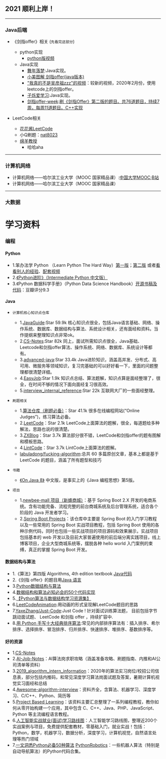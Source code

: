 ## 2021 顺利上岸！

---
### Java后端

- 《剑指offer》相关 (```先看完这部分```)
    
	- python实现
		- [python版视频](https://www.bilibili.com/video/av64288683)
	- Java实现
		- [舞年落梦](https://space.bilibili.com/319540330?spm_id_from=333.788.b_765f7570696e666f.1):Java实现。
		- [小美图解 剑指offer(java版本)](https://space.bilibili.com/230821398)
		- ["我真的不是吴彦祖zzz"的视频](https://space.bilibili.com/60440839)：较新的视频，2020年2月份，使用leetcode上的剑指offer。
		- [子烁爱学习](https://space.bilibili.com/59546029/channel/detail?cid=95829):Java实现。
		- [剑指offer-week](https://space.bilibili.com/7836741/channel/detail?cid=92901):<u>刷《剑指Offer》第二版的题目。共76道题目，持续7周，每周11道题目。C++实现</u>
		

        
- LeetCode相关
	- [花花酱LeetCode](https://space.bilibili.com/9880352/)
	- 小Q刷题：[nat8023](https://space.bilibili.com/149758/)
	- [绵羊教授](https://space.bilibili.com/354892788/)
         - 哈哈aha
        
---
### 计算机网络
- 计算机网络——哈尔滨工业大学（MOOC 国家精品课）:[中国大学MOOC](https://www.icourse163.org/course/HIT-154005);[B站](https://www.bilibili.com/video/av70976542?from=search&seid=12132983912717120140) 
- 计算机网络——哈尔滨工业大学（MOOC 国家精品课）


---
### 大数据


# 学习资料

### 编程
#### Python
- 1.笨办法学 Python （Learn Python The Hard Way）[第一版](https://www.2cto.com/shouce/Pythonbbf/index.html)；[第二版](https://github.com/zedshaw/learn-python3-thw-code) 或者[看看别人的经验](https://github.com/lidianxiang/Learn_Python3_the_hard_way)、[配套视频](https://www.bilibili.com/video/av25675370?p=1)
- 2.[《Python进阶》（Intermediate Python 中文版）](https://github.com/eastlakeside/interpy-zh)
- 3.《Python 数据科学手册》（Python Data Science Handbook）[开源书稿及代码](https://github.com/jakevdp/PythonDataScienceHandbook)：豆瓣评分9.3


#### Java

- ``计算机核心知识点仓库``
	- 1.[JavaGuide](https://snailclimb.gitee.io/javaguide/#/?id=java):Star 59.9k
	核心知识点很全，包括Java语言基础、网络、操作系统、数据库、数据结构与算法、系统设计相关，还有面经和资料。当作提纲来整理知识点非常ok。
	- 2.[CS-Notes](https://github.com/CyC2018/CS-Notes):Star 82k
	同上，面试所需知识点很全，Java基础、Leetcode和剑指offer算法、操作系统、网络、数据库、系统设计等都有。
	- 3.[advanced-java](https://github.com/doocs/advanced-java):Star 33.4k
	Java进阶知识，涵盖高并发、分布式、高可用、微服务等领域知识，复习完基础的可以好好看一下，里面的问题整理都很清楚详细。
	- 4.[EasyJob](https://github.com/Lemonjing/EasyJob):Star 1.9k
	知识点总结、算法题解，知识点算是面经整理了，很全，在时间不够的情况下面向面经复习很高效。
	- 5.[interview_internal_reference](https://github.com/0voice/interview_internal_reference):Star 22k
	互联网大厂的一些面经整理。

- ``刷题相关``
	- 1.[算法仓库（刷题必备）](https://github.com/kdn251/interviews)：Star 41.1k
	很多在线编程网站(“Online Judges”)，练习算法必备。
	- 2.[LeetCode](https://github.com/grandyang/leetcode)：Star 2.1k
	LeetCode上面算法的题解，很全，每道题给多种解法，思路也说的很清楚。
	- 3.[ZXBlog](https://github.com/ZXZxin/ZXBlog)：Star 3.7k
	算法部分很不错，LeetCode和剑指offer的题有图解和模板思路。
	- 4.[LintCode](https://github.com/awangdev/LintCode)：Star 3.7k
	LintCode上面算法的题解。
	- [labuladong/fucking-algorithm](https://github.com/labuladong/fucking-algorithm):总共 60 多篇原创文章，基本上都是基于 LeetCode 的题目，涵盖了所有题型和技巧


- ``书籍``
	- [《On Java 8》](https://lingcoder.github.io/OnJava8/#/) 中文版，是事实上的《Java 编程思想》第5版。


- ``项目``
	- 1.[newbee-mall 项目（新蜂商城）](https://github.com/newbee-ltd/newbee-mall)：基于 Spring Boot 2.X 开发的电商系统。含有功能完备、流程完整的前台商城系统及后台管理系统，适合各个阶段的 Java 开发者学习。
	- 2.[Spring Boot Projects](https://github.com/ZHENFENG13/spring-boot-projects)：该仓库中主要是 Spring Boot 的入门学习教程以及一些常用的 Spring Boot 实战项目教程，包括 Spring Boot 使用的各种示例代码，同时也包括一些实战项目的项目源码和效果展示，实战项目包括基本的 web 开发以及目前大家普遍使用的前后端分离实践项目，线上博客项目，企业大型商城系统等，摆脱各种 hello world 入门案例的束缚，真正的掌握 Spring Boot 开发。 


#### 数据结构与算法
- 1.《算法》第四版 Algorithms, 4th edition textbook [Java代码](https://github.com/kevin-wayne/algs4)
- 2.《剑指 offer》的题目用[Java 语言](https://github.com/hackhu2019/offer)
- 3.[Python数据结构与算法](https://github.com/prabhupant/python-ds)
- 4.[数据结构和算法必知必会的50个代码实现](https://github.com/wangzheng0822/algo)
- 5.[【Python算法与数据结构学习资源集】](https://github.com/MTrajK/coding-problems)
- 6.[LeetCodeAnimation](https://github.com/MisterBooo/LeetCodeAnimation):用动画的形式呈现解LeetCode题目的思路
- 7.[YaxeZhang/Just-Code](https://github.com/YaxeZhang/Just-Code):Just Code ! 针对面试训练算法题， 目前包括字节跳动面试题、 LeetCode 和剑指 offer ，持续扩容中.
- 8.[用 Python 手写十大经典排序算法](https://mp.weixin.qq.com/s/QaflNoxiI_FS4Ij8jg1KrQ):常见的内部排序算法有：插入排序、希尔排序、选择排序、冒泡排序、归并排序、快速排序、堆排序、基数排序等。


#### 好的资源
- 1.[CS-Notes](https://cyc2018.github.io/CS-Notes/#/README)
- 2.[AI-Job-Notes](https://github.com/amusi/AI-Job-Notes)：AI算法岗求职攻略（涵盖准备攻略、刷题指南、内推和AI公司清单等资料）
- 3.[2019_algorithm_intern_information](https://github.com/HarleysZhang/2019_algorithm_intern_information)：2020年的算法实习岗位/校招公司信息表，部分包括内推码，和常见深度学习算法岗面试题及答案，暑期计算机视觉实习面经和总结
- 4.[Awesome-algorithm-interview](https://github.com/lcylmhlcy/Awesome-algorithm-interview/blob/master/README.md#resume-template)：资料齐全，含算法、机器学习、深度学习、C/C++、Python、简历等
- 5.[Project Based Learning](https://github.com/tuvtran/project-based-learning)：该资料主要汇总整理了一系列编程教程，教你如何从零开始构建一个应用，其中包含 C、C++、Java、PHP、JavaScript、Python 等主流编程语言教程。
- 6.[人工智能实战就业(面试)学习路线图](https://github.com/tangyudi/Ai-learn)：人工智能学习路线图，整理近200个实战案例与项目，免费提供配套教材，零基础入门，就业实战！包括：Python，数学，机器学习，数据分析，深度学习，计算机视觉，自然语言处理等热门领域
- 7.[一文洞悉Python必备50种算法](https://mp.weixin.qq.com/s?__biz=MzU2MTgxNTE1Nw==&mid=2247485245&idx=1&sn=f94c3faedc8417e22979d714dca7ef76&chksm=fc724c27cb05c531c2fe0cc27227b751f6deb86dfada69a00e57a4ef20c3c26d62633b081b47&mpshare=1&scene=23&srcid=0319hgBdsR7yLzDW1o8OD4gh&sharer_sharetime=1584605194347&sharer_shareid=9c15877320add26454851b9010eb36ab#rd) [PythonRobotics](https://atsushisakai.github.io/PythonRobotics/#what-is-this)：一些机器人算法（特别是自动导航算法）的Python代码合集。
